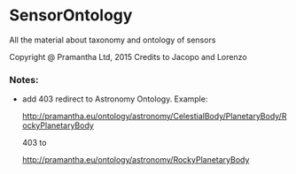 # SensorOntology
All the material about taxonomy and ontology of sensors

Copyright @ Pramantha Ltd, 2015
Credits to Jacopo and Lorenzo

### Notes:

* add 403 redirect to Astronomy Ontology. Example:

     http://pramantha.eu/ontology/astronomy/CelestialBody/PlanetaryBody/RockyPlanetaryBody

     403 to

     http://pramantha.eu/ontology/astronomy/RockyPlanetaryBody
